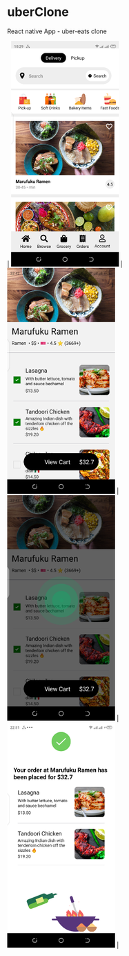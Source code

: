 # uberClone
React native App - uber-eats clone

| <img src="https://github.com/lewenbach228/uberClone/blob/master/screenshots/Screenshot_20220308-102919.png" width="250"> | 
<img src="https://github.com/lewenbach228/uberClone/blob/master/screenshots/Screenshot_20220310-224302.png" width="250"> |
<img src="https://github.com/lewenbach228/uberClone/blob/master/screenshots/Screenshot_20220310-224316.png" width="250"> | 
<img src="https://github.com/lewenbach228/uberClone/blob/master/screenshots/Screenshot_20220310-225202.png" width="250"> |
